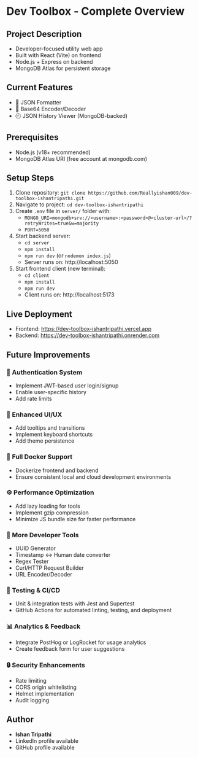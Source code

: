 # Dev Toolbox - Complete Overview

## Project Description
- Developer-focused utility web app
- Built with React (Vite) on frontend
- Node.js + Express on backend  
- MongoDB Atlas for persistent storage

## Current Features
- 🧹 JSON Formatter
- 🔐 Base64 Encoder/Decoder
- 🕘 JSON History Viewer (MongoDB-backed)

## Prerequisites
- Node.js (v18+ recommended)
- MongoDB Atlas URI (free account at mongodb.com)

## Setup Steps
1. Clone repository: `git clone https://github.com/Reallyishan009/dev-toolbox-ishantripathi.git`
2. Navigate to project: `cd dev-toolbox-ishantripathi`
3. Create `.env` file in `server/` folder with:
   - `MONGO_URI=mongodb+srv://<username>:<password>@<cluster-url>/?retryWrites=true&w=majority`
   - `PORT=5050`
4. Start backend server:
   - `cd server`
   - `npm install`
   - `npm run dev` (or `nodemon index.js`)
   - Server runs on: http://localhost:5050
5. Start frontend client (new terminal):
   - `cd client`
   - `npm install`
   - `npm run dev`
   - Client runs on: http://localhost:5173

## Live Deployment
- Frontend: https://dev-toolbox-ishantripathi.vercel.app
- Backend: https://dev-toolbox-ishantripathi.onrender.com

## Future Improvements

### 🔐 Authentication System
- Implement JWT-based user login/signup
- Enable user-specific history
- Add rate limits

### 🎨 Enhanced UI/UX
- Add tooltips and transitions
- Implement keyboard shortcuts
- Add theme persistence

### 🐳 Full Docker Support
- Dockerize frontend and backend
- Ensure consistent local and cloud development environments

### ⚙️ Performance Optimization
- Add lazy loading for tools
- Implement gzip compression
- Minimize JS bundle size for faster performance

### 🧰 More Developer Tools
- UUID Generator
- Timestamp ↔ Human date converter
- Regex Tester
- Curl/HTTP Request Builder
- URL Encoder/Decoder

### 🧪 Testing & CI/CD
- Unit & integration tests with Jest and Supertest
- GitHub Actions for automated linting, testing, and deployment

### 📊 Analytics & Feedback
- Integrate PostHog or LogRocket for usage analytics
- Create feedback form for user suggestions

### 🔒 Security Enhancements
- Rate limiting
- CORS origin whitelisting
- Helmet implementation
- Audit logging

## Author
- **Ishan Tripathi**
- LinkedIn profile available
- GitHub profile available